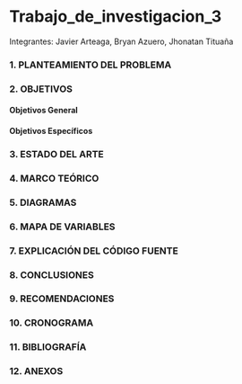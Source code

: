 # Trabajo_de_investigacion_3
Integrantes: Javier Arteaga, Bryan Azuero, Jhonatan Tituaña
### 1. PLANTEAMIENTO DEL PROBLEMA


### 2. OBJETIVOS
#### Objetivos General


#### Objetivos Específicos 


### 3. ESTADO DEL ARTE


### 4. MARCO TEÓRICO


### 5. DIAGRAMAS


### 6. MAPA DE VARIABLES


### 7. EXPLICACIÓN DEL CÓDIGO FUENTE


### 8. CONCLUSIONES


### 9. RECOMENDACIONES


### 10. CRONOGRAMA


### 11. BIBLIOGRAFÍA


### 12. ANEXOS
